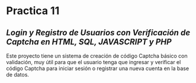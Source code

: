 # Practica 11 
## _Login y Registro de Usuarios con Verificación de Captcha en HTML, SQL, JAVASCRIPT y PHP_
Este proyecto tiene un sistema de creación de código Captcha básico con validación, muy útil para que el usuario tenga que ingresar y verificar el código Captcha para iniciar sesión o registrar una nueva cuenta en la base de datos.

